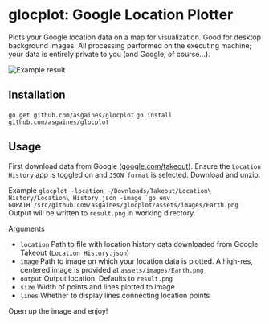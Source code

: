 # glocplot: Google Location Plotter

Plots your Google location data on a map for visualization. Good for desktop background images. All processing performed on the executing machine; your data is entirely private to you (and Google, of course...).

![Example result](assets/images/Example.png)

## Installation

`go get github.com/asgaines/glocplot`
`go install github.com/asgaines/glocplot`

## Usage

First download data from Google ([google.com/takeout](https://google.com/takeout)). Ensure the `Location History` app is toggled on and `JSON format` is selected. Download and unzip.

Example ``glocplot -location ~/Downloads/Takeout/Location\ History/Location\ History.json -image `go env GOPATH`/src/github.com/asgaines/glocplot/assets/images/Earth.png``
Output will be written to `result.png` in working directory.

Arguments
- `location` Path to file with location history data downloaded from Google Takeout (`Location History.json`)
- `image` Path to image on which your location data is plotted. A high-res, centered image is provided at `assets/images/Earth.png`
- `output` Output location. Defaults to `result.png`
- `size` Width of points and lines plotted to image
- `lines` Whether to display lines connecting location points

Open up the image and enjoy!

